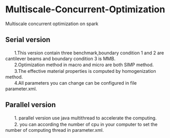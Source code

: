 # Multiscale-Concurrent-Optimization
Multiscale concurrent optimization on spark 
## Serial version
　　1.This version contain three benchmark,boundary condition 1 and 2 are cantilever beams and boundary condition 3 is MMB.</br>
　　2.Optimization method in macro and micro are both SIMP method.</br>
　　3.The effective material properties is computed by homogenization method.</br>
　　4.All parameters you can change can be configured in file parameter.xml.</br>
## Parallel version
　　1. parallel version use java multithread to accelerate the computing. </br>
　　2. you can according the number of cpu in your computer to set the number of computing thread in parameter.xml.</br>

